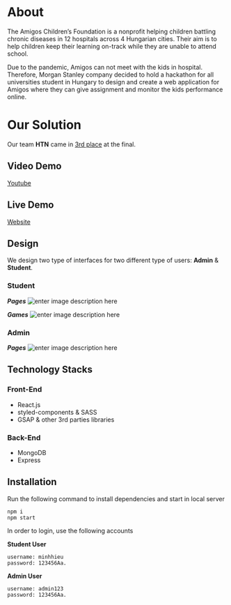 # About
The Amigos Children’s Foundation is a nonprofit helping children battling chronic diseases in 12 hospitals across 4 Hungarian cities. Their aim is to help children keep their learning on-track while they are unable to attend school. 

Due to the pandemic, Amigos can not meet with the kids in hospital. Therefore, Morgan Stanley company decided to hold a hackathon for all universities student in Hungary to design and create a web application for Amigos where they can give assignment and monitor the kids performance online. 


# Our Solution
Our team **HTN** came in [3rd place](https://www.codetogive.hu/results) at the final. 
## Video Demo
[Youtube](https://www.youtube.com/watch?v=eKfQYZgQtIg)
## Live Demo
[Website](https://code-to-give.vercel.app)
## Design
We design two type of interfaces for two different type of users: **Admin** & **Student**.

### Student

***Pages***
![enter image description here](https://i.imgur.com/Qkp4Fq9.jpg)

***Games***
![enter image description here](https://i.imgur.com/J5SlbSw.jpg)

### Admin

***Pages***
![enter image description here](https://i.imgur.com/JCNniTM.jpg)

## Technology Stacks
### Front-End
 - React.js 
 - styled-components & SASS
 - GSAP
 & other 3rd parties libraries

### Back-End
- MongoDB
- Express 

## Installation 
Run the following command to install dependencies and start in local server

    npm i 
    npm start
In order to login, use the following accounts

  **Student User**

    username: minhhieu
    password: 123456Aa.
  
  **Admin User**
  
    username: admin123
    password: 123456Aa.
